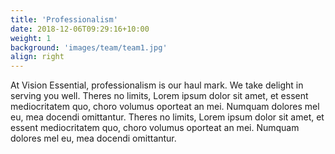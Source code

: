 ```yaml
---
title: 'Professionalism'
date: 2018-12-06T09:29:16+10:00
weight: 1
background: 'images/team/team1.jpg'
align: right
---
```


At Vision Essential, professionalism is our haul mark. We take delight in serving you well.
Theres no limits, Lorem ipsum dolor sit amet, et essent mediocritatem quo, choro volumus oporteat an mei. Numquam dolores mel eu, mea docendi omittantur.
Theres no limits, Lorem ipsum dolor sit amet, et essent mediocritatem quo, choro volumus oporteat an mei. Numquam dolores mel eu, mea docendi omittantur.
